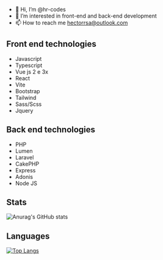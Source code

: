 - 👋 Hi, I’m @hr-codes
- 👀 I’m interested in front-end and back-end development
- 📫 How to reach me hectorrsa@outlook.com

<h2>Front end technologies</h2>

- Javascript
- Typescript
- Vue js 2 e 3x
- React
- Vite
- Bootstrap
- Tailwind
- Sass/Scss
- Jquery

<h2>Back end technologies</h2>

- PHP
- Lumen
- Laravel
- CakePHP
- Express
- Adonis
- Node JS

<h2>Stats</h2>

![Anurag's GitHub stats](https://github-readme-stats.vercel.app/api?username=hr-codes&show_icons=true&theme=radical)

<h2>Languages</h2>

[![Top Langs](https://github-readme-stats.vercel.app/api/top-langs/?username=hr-codes&layout=compact)](https://github.com/anuraghazra/github-readme-stats)
<!---
hr-codes/hr-codes is a ✨ special ✨ repository because its `README.md` (this file) appears on your GitHub profile.
You can click the Preview link to take a look at your changes.
--->
